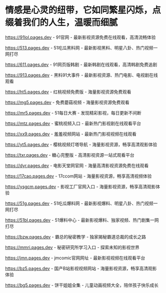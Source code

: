 # 情感是心灵的纽带，它如同繁星闪烁，点缀着我们的人生，温暖而细腻

https://91lol.pages.dev - 91官网 - 最新影视资源免费在线观看，高清流畅体验

https://513.pages.dev - 51吃瓜黑料网 - 最新影视黑料、明星八卦、热门视频一网打尽

https://611.pages.dev - 91网页版韩剧 - 最新韩剧在线观看，高清韩剧免费追剧

https://913.pages.dev - 黑料91大事件 - 最新影视资源、热门电影、电视剧在线观看

https://ht5.pages.dev - 红桃视频免费版 - 海量影视资源免费观看

https://mg5.pages.dev - 免费蘑菇视频 - 海量影视资源免费观看

https://mr5.pages.dev - 51每日大赛 - 发现精彩影视，每日更新不间断

https://mtz.pages.dev - 蜜桃视频入口 - 最新热门影视剧在线观看平台

https://xx9.pages.dev - 羞羞视频网站 - 最新热门影视视频在线观看

https://yt5.pages.dev - 樱桃视频灯塔导航 - 海量影视资源，畅享高清观影体验

https://txr.pages.dev - 糖心完整版 - 高清影视资源一站式观看平台

https://dyr.pages.dev - 电影天堂网官网 - 海量高清影视资源免费在线观看

https://17cao.pages.dev - 17ccom网站 - 海量影视资源，畅享高清视频体验

https://ysgcm.pages.dev - 影视工厂官网入口 - 海量影视资源，畅享高清观影体验

https://51g.pages.dev - 51吃瓜爆料网 - 最新影视爆料、明星八卦、热门视频一网打尽

https://51bl.pages.dev - 51爆料中心 - 最新影视爆料、独家视频、热门剧集一网打尽

https://bzw.pages.dev - 霸总的秘密教学 - 独家揭秘霸道总裁的成长之路

https://mmri.pages.dev - 秘密研究所学习入口 - 探索未知的影视世界

https://jmn.pages.dev - jmcomic官网网址 - 最新影视视频在线观看平台

https://bz5.pages.dev - 国产B站影视视频网站 - 海量影视资源，畅享高清观影体验

https://bg5.pages.dev - 饼干姐姐全集 - 儿童动画视频大全，陪伴孩子快乐成长
